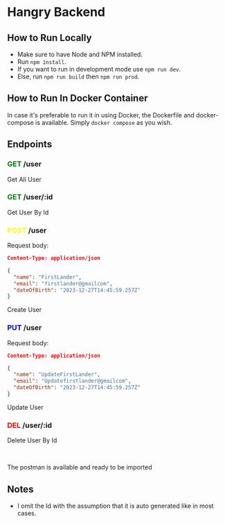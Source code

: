 # Hangry Backend

## How to Run Locally

- Make sure to have Node and NPM installed.
- Run `npm install`.
- If you want to run in development mode use `npm run dev`.
- Else, run `npm run build` then `npm run prod`.

## How to Run In Docker Container

In case it's preferable to run it in using Docker, the Dockerfile and docker-compose is available. Simply `docker compose` as you wish.

## Endpoints

### <span style="color: green;">GET</span> /user

Get All User

### <span style="color: green;">GET</span> /user/:id

Get User By Id

### <span style="color: yellow;">POST</span> /user

Request body:

```json
Content-Type: application/json

{
  "name": "FirstLander",
  "email": "firstlander@gmailcom",
  "dateOfBirth": "2023-12-27T14:45:59.257Z"
}
```

Create User

### <span style="color: blue;">PUT</span> /user

Request body:

```json
Content-Type: application/json

{
  "name": "UpdateFirstLander",
  "email": "Updatefirstlander@gmailcom",
  "dateOfBirth": "2023-12-27T14:45:59.257Z"
}
```

Update User

### <span style="color: red;">DEL</span> /user/:id

Delete User By Id

<br />

The postman is available and ready to be imported

## Notes

- I omit the Id with the assumption that it is auto generated like in most cases.
